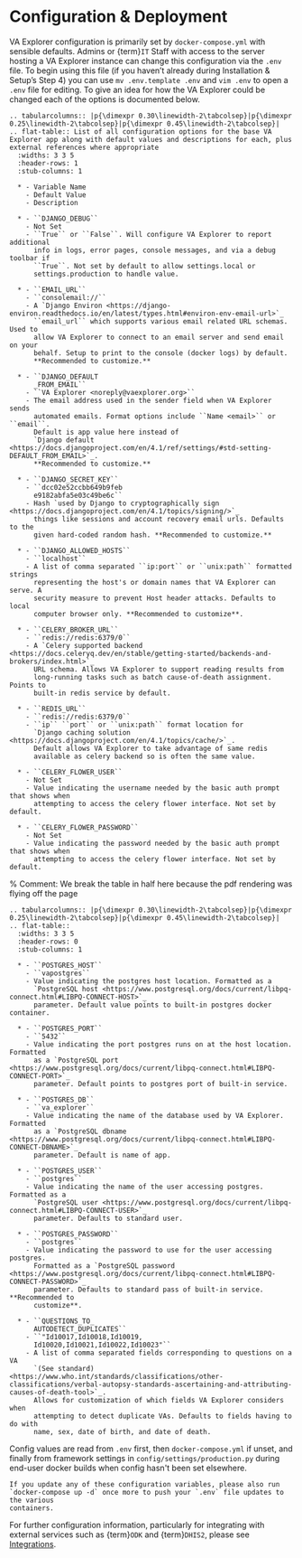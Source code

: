 # Configuration & Deployment

VA Explorer configuration is primarily set by `docker-compose.yml` with sensible
defaults. Admins or {term}`IT` Staff with access to the server hosting a VA Explorer
instance can change this configuration via the `.env` file. To begin using this
file (if you haven’t already during Installation & Setup’s Step 4) you can use
`mv .env.template .env` and `vim .env` to open a `.env` file for editing. To
give an idea for how the VA Explorer could be changed each of the options is
documented below.

````{eval-rst}
.. tabularcolumns:: |p{\dimexpr 0.30\linewidth-2\tabcolsep}|p{\dimexpr 0.25\linewidth-2\tabcolsep}|p{\dimexpr 0.45\linewidth-2\tabcolsep}|
.. flat-table:: List of all configuration options for the base VA Explorer app along with default values and descriptions for each, plus external references where appropriate
  :widths: 3 3 5
  :header-rows: 1
  :stub-columns: 1

  * - Variable Name
    - Default Value
    - Description

  * - ``DJANGO_DEBUG``
    - Not Set
    - ``True`` or ``False``. Will configure VA Explorer to report additional
      info in logs, error pages, console messages, and via a debug toolbar if
      ``True``. Not set by default to allow settings.local or
      settings.production to handle value.

  * - ``EMAIL_URL``
    - ``consolemail://``
    - A `Django Environ <https://django-environ.readthedocs.io/en/latest/types.html#environ-env-email-url>`_
      ``email_url`` which supports various email related URL schemas. Used to
      allow VA Explorer to connect to an email server and send email on your
      behalf. Setup to print to the console (docker logs) by default.
      **Recommended to customize.**

  * - ``DJANGO_DEFAULT
      _FROM_EMAIL``
    - ``VA Explorer <noreply@vaexplorer.org>``
    - The email address used in the sender field when VA Explorer sends
      automated emails. Format options include ``Name <email>`` or ``email``.
      Default is app value here instead of
      `Django default <https://docs.djangoproject.com/en/4.1/ref/settings/#std-setting-DEFAULT_FROM_EMAIL>`_.
      **Recommended to customize.**

  * - ``DJANGO_SECRET_KEY``
    - ``dcc02e52ccbb649b9feb
      e9182abfa5e03c49be6c``
    - Hash `used by Django to cryptographically sign <https://docs.djangoproject.com/en/4.1/topics/signing/>`_
      things like sessions and account recovery email urls. Defaults to the
      given hard-coded random hash. **Recommended to customize.**

  * - ``DJANGO_ALLOWED_HOSTS``
    - ``localhost``
    - A list of comma separated ``ip:port`` or ``unix:path`` formatted strings
      representing the host's or domain names that VA Explorer can serve. A
      security measure to prevent Host header attacks. Defaults to local
      computer browser only. **Recommended to customize**.

  * - ``CELERY_BROKER_URL``
    - ``redis://redis:6379/0``
    - A `Celery supported backend <https://docs.celeryq.dev/en/stable/getting-started/backends-and-brokers/index.html>`_
      URL schema. Allows VA Explorer to support reading results from
      long-running tasks such as batch cause-of-death assignment. Points to
      built-in redis service by default.

  * - ``REDIS_URL``
    - ``redis://redis:6379/0``
    - ``ip`` ``port`` or ``unix:path`` format location for
      `Django caching solution <https://docs.djangoproject.com/en/4.1/topics/cache/>`_.
      Default allows VA Explorer to take advantage of same redis
      available as celery backend so is often the same value.

  * - ``CELERY_FLOWER_USER``
    - Not Set
    - Value indicating the username needed by the basic auth prompt that shows when
      attempting to access the celery flower interface. Not set by default.

  * - ``CELERY_FLOWER_PASSWORD``
    - Not Set
    - Value indicating the password needed by the basic auth prompt that shows when
      attempting to access the celery flower interface. Not set by default.
````

% Comment: We break the table in half here because the pdf rendering was flying off the page

````{eval-rst}
.. tabularcolumns:: |p{\dimexpr 0.30\linewidth-2\tabcolsep}|p{\dimexpr 0.25\linewidth-2\tabcolsep}|p{\dimexpr 0.45\linewidth-2\tabcolsep}|
.. flat-table::
  :widths: 3 3 5
  :header-rows: 0
  :stub-columns: 1

  * - ``POSTGRES_HOST``
    - ``vapostgres``
    - Value indicating the postgres host location. Formatted as a
      `PostgreSQL host <https://www.postgresql.org/docs/current/libpq-connect.html#LIBPQ-CONNECT-HOST>`_
      parameter. Default value points to built-in postgres docker container.

  * - ``POSTGRES_PORT``
    - ``5432``
    - Value indicating the port postgres runs on at the host location. Formatted
      as a `PostgreSQL port <https://www.postgresql.org/docs/current/libpq-connect.html#LIBPQ-CONNECT-PORT>`_
      parameter. Default points to postgres port of built-in service.

  * - ``POSTGRES_DB``
    - ``va_explorer``
    - Value indicating the name of the database used by VA Explorer. Formatted
      as a `PostgreSQL dbname <https://www.postgresql.org/docs/current/libpq-connect.html#LIBPQ-CONNECT-DBNAME>`_
      parameter. Default is name of app.

  * - ``POSTGRES_USER``
    - ``postgres``
    - Value indicating the name of the user accessing postgres. Formatted as a
      `PostgreSQL user <https://www.postgresql.org/docs/current/libpq-connect.html#LIBPQ-CONNECT-USER>`_
      parameter. Defaults to standard user.

  * - ``POSTGRES_PASSWORD``
    - ``postgres``
    - Value indicating the password to use for the user accessing postgres.
      Formatted as a `PostgreSQL password <https://www.postgresql.org/docs/current/libpq-connect.html#LIBPQ-CONNECT-PASSWORD>`_
      parameter. Defaults to standard pass of built-in service. **Recommended to
      customize**.

  * - ``QUESTIONS_TO_
      AUTODETECT_DUPLICATES``
    - ``"Id10017,Id10018,Id10019,
      Id10020,Id10021,Id10022,Id10023"``
    - A list of comma separated fields corresponding to questions on a VA
      `(See standard) <https://www.who.int/standards/classifications/other-classifications/verbal-autopsy-standards-ascertaining-and-attributing-causes-of-death-tool>`_.
      Allows for customization of which fields VA Explorer considers when
      attempting to detect duplicate VAs. Defaults to fields having to do with
      name, sex, date of birth, and date of death.
````

Config values are read from `.env` first, then `docker-compose.yml` if unset,
and finally from framework settings in `config/settings/production.py` during
end-user docker builds when config hasn't been set elsewhere.

```{note}
If you update any of these configuration variables, please also run
`docker-compose up -d` once more to push your `.env` file updates to the various
containers.
```

For further configuration information, particularly for integrating with
external services such as {term}`ODK` and {term}`DHIS2`, please see [Integrations](../integrations.md).
